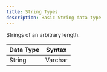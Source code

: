 ```yaml
---
title: String Types
description: Basic String data type
---
```


Strings of an arbitrary length.

| Data Type        | Syntax   |
| -----------------| -------- |
| String           | Varchar
